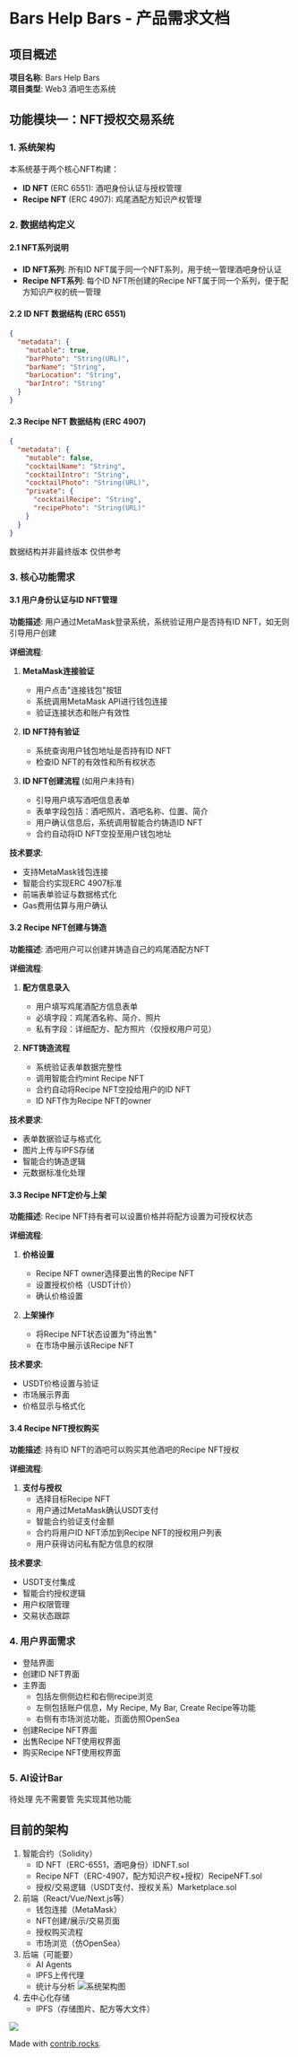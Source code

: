 # Bars Help Bars - 产品需求文档

## 项目概述
**项目名称**: Bars Help Bars  
**项目类型**: Web3 酒吧生态系统  

## 功能模块一：NFT授权交易系统

### 1. 系统架构
本系统基于两个核心NFT构建：
- **ID NFT** (ERC 6551): 酒吧身份认证与授权管理
- **Recipe NFT** (ERC 4907): 鸡尾酒配方知识产权管理

### 2. 数据结构定义

#### 2.1 NFT系列说明
- **ID NFT系列**: 所有ID NFT属于同一个NFT系列，用于统一管理酒吧身份认证
- **Recipe NFT系列**: 每个ID NFT所创建的Recipe NFT属于同一个系列，便于配方知识产权的统一管理

#### 2.2 ID NFT 数据结构 (ERC 6551)
```json
{
  "metadata": {
    "mutable": true,
    "barPhoto": "String(URL)",
    "barName": "String", 
    "barLocation": "String",
    "barIntro": "String"
  }
}
```

#### 2.3 Recipe NFT 数据结构 (ERC 4907)
```json
{
  "metadata": {
    "mutable": false,
    "cocktailName": "String",
    "cocktailIntro": "String", 
    "cocktailPhoto": "String(URL)",
    "private": {
      "cocktailRecipe": "String",
      "recipePhoto": "String(URL)"
    }
  }
}
```
数据结构并非最终版本 仅供参考

### 3. 核心功能需求

#### 3.1 用户身份认证与ID NFT管理

**功能描述**: 用户通过MetaMask登录系统，系统验证用户是否持有ID NFT，如无则引导用户创建

**详细流程**:
1. **MetaMask连接验证**
   - 用户点击"连接钱包"按钮
   - 系统调用MetaMask API进行钱包连接
   - 验证连接状态和账户有效性

2. **ID NFT持有验证**
   - 系统查询用户钱包地址是否持有ID NFT
   - 检查ID NFT的有效性和所有权状态

3. **ID NFT创建流程** (如用户未持有)
   - 引导用户填写酒吧信息表单
   - 表单字段包括：酒吧照片、酒吧名称、位置、简介
   - 用户确认信息后，系统调用智能合约铸造ID NFT
   - 合约自动将ID NFT空投至用户钱包地址

**技术要求**:
- 支持MetaMask钱包连接
- 智能合约实现ERC 4907标准
- 前端表单验证与数据格式化
- Gas费用估算与用户确认

#### 3.2 Recipe NFT创建与铸造

**功能描述**: 酒吧用户可以创建并铸造自己的鸡尾酒配方NFT

**详细流程**:
1. **配方信息录入**
   - 用户填写鸡尾酒配方信息表单
   - 必填字段：鸡尾酒名称、简介、照片
   - 私有字段：详细配方、配方照片（仅授权用户可见）

2. **NFT铸造流程**
   - 系统验证表单数据完整性
   - 调用智能合约mint Recipe NFT
   - 合约自动将Recipe NFT空投给用户的ID NFT
   - ID NFT作为Recipe NFT的owner

**技术要求**:
- 表单数据验证与格式化
- 图片上传与IPFS存储
- 智能合约铸造逻辑
- 元数据标准化处理

#### 3.3 Recipe NFT定价与上架

**功能描述**: Recipe NFT持有者可以设置价格并将配方设置为可授权状态

**详细流程**:
1. **价格设置**
   - Recipe NFT owner选择要出售的Recipe NFT
   - 设置授权价格（USDT计价）
   - 确认价格设置

2. **上架操作**
   - 将Recipe NFT状态设置为"待出售"
   - 在市场中展示该Recipe NFT

**技术要求**:
- USDT价格设置与验证
- 市场展示界面
- 价格显示与格式化

#### 3.4 Recipe NFT授权购买

**功能描述**: 持有ID NFT的酒吧可以购买其他酒吧的Recipe NFT授权

**详细流程**:

1. **支付与授权**
   - 选择目标Recipe NFT
   - 用户通过MetaMask确认USDT支付
   - 智能合约验证支付金额
   - 合约将用户ID NFT添加到Recipe NFT的授权用户列表
   - 用户获得访问私有配方信息的权限

**技术要求**:
- USDT支付集成
- 智能合约授权逻辑
- 用户权限管理
- 交易状态跟踪

### 4. 用户界面需求
- 登陆界面
- 创建ID NFT界面
- 主界面
    - 包括左侧侧边栏和右侧recipe浏览
    - 左侧包括账户信息，My Recipe, My Bar, Create Recipe等功能
    - 右侧有市场浏览功能，页面仿照OpenSea
- 创建Recipe NFT界面
- 出售Recipe NFT使用权界面
- 购买Recipe NFT使用权界面

### 5. AI设计Bar
待处理 先不需要管 先实现其他功能

## 目前的架构
1. 智能合约（Solidity）
   * ID NFT（ERC-6551，酒吧身份）IDNFT.sol
   * Recipe NFT（ERC-4907，配方知识产权+授权）RecipeNFT.sol
   * 授权/交易逻辑（USDT支付、授权关系）Marketplace.sol
2. 前端（React/Vue/Next.js等）
   * 钱包连接（MetaMask）
   * NFT创建/展示/交易页面
   * 授权购买流程
   * 市场浏览（仿OpenSea）
3. 后端（可能要）
   * AI Agents
   * IPFS上传代理
   * 统计与分析
![系统架构图](framework.png)
4. 去中心化存储
   * IPFS（存储图片、配方等大文件）

<a href="https://github.com/west0nG/ADVX25/graphs/contributors">
  <img src="https://contrib.rocks/image?repo=west0nG/ADVX25" />
</a>

Made with [contrib.rocks](https://contrib.rocks).
